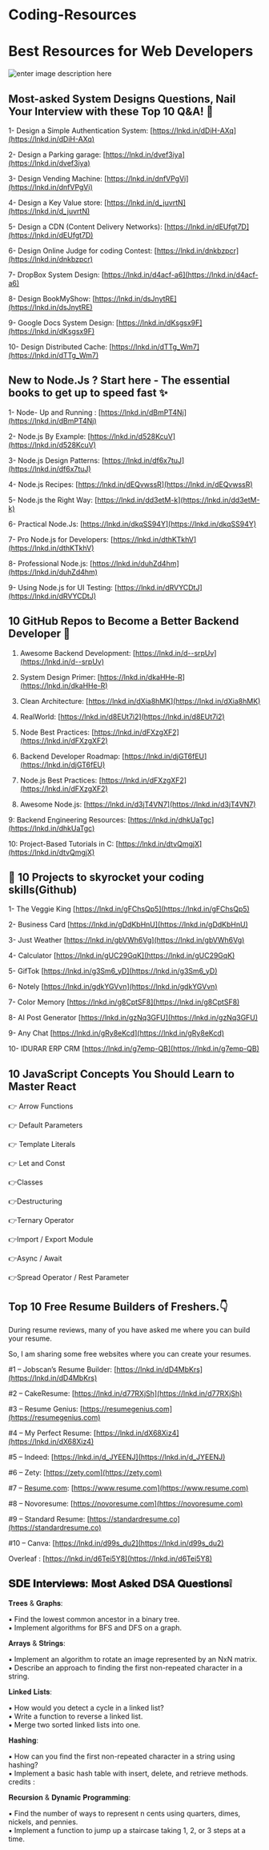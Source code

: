 # Coding-Resources


# Best Resources for Web Developers


![enter image description here](https://media.licdn.com/dms/image/D4D22AQEz1Ihz_A76Ow/feedshare-shrink_800/0/1700769754078?e=1703721600&v=beta&t=IpELr061CK1djVLEFZm1HB8GURTsukPMHDkxDx_ROnw)
## Most-asked System Designs Questions, Nail Your Interview with these Top 10 Q&A! 🚀

1- Design a Simple Authentication System: [https://lnkd.in/dDiH-AXq](https://lnkd.in/dDiH-AXq)  
  
2- Design a Parking garage: [https://lnkd.in/dvef3iya](https://lnkd.in/dvef3iya)  
  
3- Design Vending Machine: [https://lnkd.in/dnfVPgVi](https://lnkd.in/dnfVPgVi)  
  
4- Design a Key Value store: [https://lnkd.in/d_juvrtN](https://lnkd.in/d_juvrtN)  
  
5- Design a CDN (Content Delivery Networks): [https://lnkd.in/dEUfgt7D](https://lnkd.in/dEUfgt7D)  
  
6- Design Online Judge for coding Contest: [https://lnkd.in/dnkbzpcr](https://lnkd.in/dnkbzpcr)  
  
7- DropBox System Design: [https://lnkd.in/d4acf-a6](https://lnkd.in/d4acf-a6)  
  
8- Design BookMyShow: [https://lnkd.in/dsJnytRE](https://lnkd.in/dsJnytRE)  
  
9- Google Docs System Design: [https://lnkd.in/dKsgsx9F](https://lnkd.in/dKsgsx9F)  
  
10- Design Distributed Cache: [https://lnkd.in/dTTg_Wm7](https://lnkd.in/dTTg_Wm7)


## New to Node.Js ? Start here - The essential books to get up to speed fast ✨

  
  
1- Node- Up and Running : [https://lnkd.in/dBmPT4Nj](https://lnkd.in/dBmPT4Nj)  
  
2- Node.js By Example: [https://lnkd.in/d528KcuV](https://lnkd.in/d528KcuV)  
  
3- Node.js Design Patterns: [https://lnkd.in/df6x7tuJ](https://lnkd.in/df6x7tuJ)  
  
4- Node.js Recipes: [https://lnkd.in/dEQvwssR](https://lnkd.in/dEQvwssR)  
  
5- Node.js the Right Way: [https://lnkd.in/dd3etM-k](https://lnkd.in/dd3etM-k)  
  
6- Practical Node.Js: [https://lnkd.in/dkqSS94Y](https://lnkd.in/dkqSS94Y)  
  
7- Pro Node.js for Developers: [https://lnkd.in/dthKTkhV](https://lnkd.in/dthKTkhV)  
  
8- Professional Node.js: [https://lnkd.in/duhZd4hm](https://lnkd.in/duhZd4hm)  
  
9- Using Node.js for UI Testing: [https://lnkd.in/dRVYCDtJ](https://lnkd.in/dRVYCDtJ)  
  
  
  

## 10 GitHub Repos to Become a Better Backend Developer 🚀

  
  
1. Awesome Backend Development: [https://lnkd.in/d--srpUv](https://lnkd.in/d--srpUv)  
  
2. System Design Primer: [https://lnkd.in/dkaHHe-R](https://lnkd.in/dkaHHe-R)  
  
3. Clean Architecture: [https://lnkd.in/dXia8hMK](https://lnkd.in/dXia8hMK)  
  
4. RealWorld: [https://lnkd.in/d8EUt7i2](https://lnkd.in/d8EUt7i2)  
  
5. Node Best Practices: [https://lnkd.in/dFXzgXF2](https://lnkd.in/dFXzgXF2)  
  
6. Backend Developer Roadmap: [https://lnkd.in/djGT6fEU](https://lnkd.in/djGT6fEU)  
  
7. Node.js Best Practices: [https://lnkd.in/dFXzgXF2](https://lnkd.in/dFXzgXF2)  
  
8. Awesome Node.js: [https://lnkd.in/d3jT4VN7](https://lnkd.in/d3jT4VN7)  
  
 9: Backend Engineering Resources: [https://lnkd.in/dhkUaTgc](https://lnkd.in/dhkUaTgc)  
  
10: Project-Based Tutorials in C: [https://lnkd.in/dtvQmgjX](https://lnkd.in/dtvQmgjX)


## 🚀 10 Projects to skyrocket your coding skills(Github)

1- The Veggie King  [https://lnkd.in/gFChsQp5](https://lnkd.in/gFChsQp5)  
  
  
2- Business Card  [https://lnkd.in/gDdKbHnU](https://lnkd.in/gDdKbHnU)  
  
  
3- Just Weather  [https://lnkd.in/gbVWh6Vg](https://lnkd.in/gbVWh6Vg)  
  
  
4- Calculator  [https://lnkd.in/gUC29GqK](https://lnkd.in/gUC29GqK)  
  
  5- GifTok  [https://lnkd.in/g3Sm6_yD](https://lnkd.in/g3Sm6_yD)  
  
  
6- Notely  [https://lnkd.in/gdkYGVvn](https://lnkd.in/gdkYGVvn)  
  
  
7- Color Memory  [https://lnkd.in/g8CptSF8](https://lnkd.in/g8CptSF8)  
  
  
8- AI Post Generator  [https://lnkd.in/gzNq3GFU](https://lnkd.in/gzNq3GFU)  
  
9- Any Chat  [https://lnkd.in/gRy8eKcd](https://lnkd.in/gRy8eKcd)  
  
10- IDURAR ERP CRM  [https://lnkd.in/g7emp-QB](https://lnkd.in/g7emp-QB)


## 10 JavaScript Concepts You Should Learn to Master React

  
👉 Arrow Functions  
  
👉 Default Parameters  
  
👉 Template Literals  
  
👉 Let and Const  
  
👉Classes  
  
👉Destructuring  
  
👉Ternary Operator  
  
👉Import / Export Module  
  
👉Async / Await  
  
👉Spread Operator / Rest Parameter


## Top 10 Free Resume Builders of Freshers.👇


During resume reviews, many of you have asked me where you can build your resume.  
  
So, I am sharing some free websites where you can create your resumes.  
  
#1 – Jobscan’s Resume Builder:  [https://lnkd.in/dD4MbKrs](https://lnkd.in/dD4MbKrs)  
  
#2 – CakeResume:  [https://lnkd.in/d77RXjSh](https://lnkd.in/d77RXjSh)  
  
#3 – Resume Genius:  [https://resumegenius.com](https://resumegenius.com)  
  
#4 – My Perfect Resume:  [https://lnkd.in/dX68Xiz4](https://lnkd.in/dX68Xiz4)  
  
#5 – Indeed:  [https://lnkd.in/d_JYEENJ](https://lnkd.in/d_JYEENJ)  
  
#6 – Zety:  [https://zety.com](https://zety.com)  
  
#7 –  [Resume.com](http://Resume.com):  [https://www.resume.com](https://www.resume.com)  
  
#8 – Novoresume:  [https://novoresume.com](https://novoresume.com)  
  
#9 – Standard Resume:  [https://standardresume.co](https://standardresume.co)  
  
#10 – Canva:  [https://lnkd.in/d99s_du2](https://lnkd.in/d99s_du2)  
  
 Overleaf :  [https://lnkd.in/d6Tei5Y8](https://lnkd.in/d6Tei5Y8)


## 𝐒𝐃𝐄 𝐈𝐧𝐭𝐞𝐫𝐯𝐢𝐞𝐰𝐬: 𝐌𝐨𝐬𝐭 𝐀𝐬𝐤𝐞𝐝 𝐃𝐒𝐀 𝐐𝐮𝐞𝐬𝐭𝐢𝐨𝐧𝐬❕

  
𝐓𝐫𝐞𝐞𝐬 & 𝐆𝐫𝐚𝐩𝐡𝐬:  
 
▪️ Find the lowest common ancestor in a binary tree.  
▪️ Implement algorithms for BFS and DFS on a graph.  
  
𝐀𝐫𝐫𝐚𝐲𝐬 & 𝐒𝐭𝐫𝐢𝐧𝐠𝐬:  
  
▪️ Implement an algorithm to rotate an image represented by an NxN matrix.  
▪️ Describe an approach to finding the first non-repeated character in a string.  
  
𝐋𝐢𝐧𝐤𝐞𝐝 𝐋𝐢𝐬𝐭𝐬:  
  
▪️ How would you detect a cycle in a linked list?  
▪️ Write a function to reverse a linked list.  
▪️ Merge two sorted linked lists into one.  
  
𝐇𝐚𝐬𝐡𝐢𝐧𝐠:  
  
▪️ How can you find the first non-repeated character in a string using hashing?  
▪️ Implement a basic hash table with insert, delete, and retrieve methods.  
credits : 
  
𝐑𝐞𝐜𝐮𝐫𝐬𝐢𝐨𝐧 & 𝐃𝐲𝐧𝐚𝐦𝐢𝐜 𝐏𝐫𝐨𝐠𝐫𝐚𝐦𝐦𝐢𝐧𝐠:  
  
▪️ Find the number of ways to represent n cents using quarters, dimes, nickels, and pennies.  
▪️ Implement a function to jump up a staircase taking 1, 2, or 3 steps at a time.
